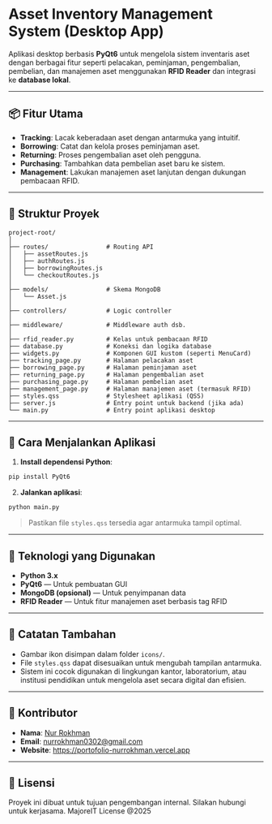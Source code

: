 # Asset Inventory Management System (Desktop App)

Aplikasi desktop berbasis **PyQt6** untuk mengelola sistem inventaris aset dengan berbagai fitur seperti pelacakan, peminjaman, pengembalian, pembelian, dan manajemen aset menggunakan **RFID Reader** dan integrasi ke **database lokal**.

---

## 📦 Fitur Utama

- **Tracking**: Lacak keberadaan aset dengan antarmuka yang intuitif.
- **Borrowing**: Catat dan kelola proses peminjaman aset.
- **Returning**: Proses pengembalian aset oleh pengguna.
- **Purchasing**: Tambahkan data pembelian aset baru ke sistem.
- **Management**: Lakukan manajemen aset lanjutan dengan dukungan pembacaan RFID.

---

## 🧱 Struktur Proyek

```
project-root/
│
├── routes/                # Routing API
│   ├── assetRoutes.js
│   ├── authRoutes.js
│   ├── borrowingRoutes.js
│   └── checkoutRoutes.js
│
├── models/                # Skema MongoDB
│   └── Asset.js
│
├── controllers/           # Logic controller
│
├── middleware/            # Middleware auth dsb.
│
├── rfid_reader.py         # Kelas untuk pembacaan RFID
├── database.py            # Koneksi dan logika database
├── widgets.py             # Komponen GUI kustom (seperti MenuCard)
├── tracking_page.py       # Halaman pelacakan aset
├── borrowing_page.py      # Halaman peminjaman aset
├── returning_page.py      # Halaman pengembalian aset
├── purchasing_page.py     # Halaman pembelian aset
├── management_page.py     # Halaman manajemen aset (termasuk RFID)
├── styles.qss             # Stylesheet aplikasi (QSS)
├── server.js              # Entry point untuk backend (jika ada)
└── main.py                # Entry point aplikasi desktop
```

---

## 🚀 Cara Menjalankan Aplikasi

1. **Install dependensi Python**:

```bash
pip install PyQt6
```

2. **Jalankan aplikasi**:

```bash
python main.py
```

> Pastikan file `styles.qss` tersedia agar antarmuka tampil optimal.

---

## 🧩 Teknologi yang Digunakan

- **Python 3.x**
- **PyQt6** — Untuk pembuatan GUI
- **MongoDB (opsional)** — Untuk penyimpanan data
- **RFID Reader** — Untuk fitur manajemen aset berbasis tag RFID

---

## 📁 Catatan Tambahan

- Gambar ikon disimpan dalam folder `icons/`.
- File `styles.qss` dapat disesuaikan untuk mengubah tampilan antarmuka.
- Sistem ini cocok digunakan di lingkungan kantor, laboratorium, atau institusi pendidikan untuk mengelola aset secara digital dan efisien.

---

## 📌 Kontributor

- **Nama**: [Nur Rokhman](https://www.linkedin.com/in/nur-rokhman)
- **Email**: nurrokhman0302@gmail.com
- **Website**: https://portofolio-nurrokhman.vercel.app

---

## 🪪 Lisensi

Proyek ini dibuat untuk tujuan pengembangan internal. Silakan hubungi untuk kerjasama. MajoreIT License @2025

